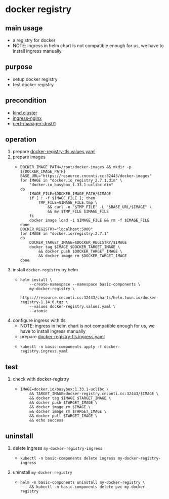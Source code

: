 # docker registry

## main usage
* a registry for docker
* NOTE: ingress in helm chart is not compatible enough for us, we have to install ingress manually

## purpose
* setup docker registry
* test docker registry

## precondition
* [kind.cluster](/basics/kubernetesernetes/kind-cluster.md)
* [ingress-nginx](ingress-nginx.md)
* [cert-manager-dns01](cert-manager-dns01.md)

## operation
1. prepare [docker-registry-tls.values.yaml](resources/docker-registry-tls.values.yaml.md)
2. prepare images
    * ```shell
      DOCKER_IMAGE_PATH=/root/docker-images && mkdir -p ${DOCKER_IMAGE_PATH}
      BASE_URL="https://resource.cnconti.cc:32443/docker-images"
      for IMAGE in "docker.io_registry_2.7.1.dim" \
          "docker.io_busybox_1.33.1-uclibc.dim"
      do
          IMAGE_FILE=$DOCKER_IMAGE_PATH/$IMAGE
          if [ ! -f $IMAGE_FILE ]; then
              TMP_FILE=$IMAGE_FILE.tmp \
                  && curl -o "$TMP_FILE" -L "$BASE_URL/$IMAGE" \
                  && mv $TMP_FILE $IMAGE_FILE
          fi
          docker image load -i $IMAGE_FILE && rm -f $IMAGE_FILE
      done
      DOCKER_REGISTRY="localhost:5000"
      for IMAGE in "docker.io/registry:2.7.1"
      do
          DOCKER_TARGET_IMAGE=$DOCKER_REGISTRY/$IMAGE
          docker tag $IMAGE $DOCKER_TARGET_IMAGE \
              && docker push $DOCKER_TARGET_IMAGE \
              && docker image rm $DOCKER_TARGET_IMAGE
      done
      ```
3. install `docker-registry` by helm
    * ```shell
      helm install \
          --create-namespace --namespace basic-components \
          my-docker-registry \
          https://resource.cnconti.cc:32443/charts/helm.twun.io/docker-registry-1.14.0.tgz \
          --values docker-registry.values.yaml \
          --atomic
      ```
4. configure ingress with tls
    * NOTE: ingress in helm chart is not compatible enough for us, we have to install ingress manually
    * prepare [docker-registry-tls.ingress.yaml](resources/docker-registry-tls.ingress.yaml.md)
    * ```shell
      kubectl -n basic-components apply -f docker-registry.ingress.yaml
      ```

## test
1. check with docker-registry
   * ```shell
     IMAGE=docker.io/busybox:1.33.1-uclibc \
         && TARGET_IMAGE=docker-registry.cnconti.cc:32443/$IMAGE \
         && docker tag $IMAGE $TARGET_IMAGE \
         && docker push $TARGET_IMAGE \
         && docker image rm $IMAGE \
         && docker image rm $TARGET_IMAGE \
         && docker pull $TARGET_IMAGE \
         && echo success
     ```

## uninstall
1. delete ingress `my-docker-registry-ingress`
    * ```shell
      kubectl -n basic-components delete ingress my-docker-registry-ingress
      ```
2. uninstall `my-docker-registry`
    * ```shell
      helm -n basic-components uninstall my-docker-registry \
          && kubectl -n basic-components delete pvc my-docker-registry
      ```
